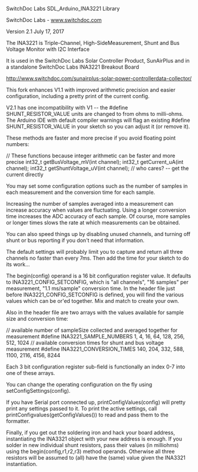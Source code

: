 SwitchDoc Labs SDL_Arduino_INA3221 Library

SwitchDoc Labs - www.switchdoc.com

Version 2.1 July 17, 2017

The INA3221 is Triple-Channel, High-SideMeasurement, Shunt and Bus Voltage Monitor with I2C Interface

It is used in the SwitchDoc Labs Solar Controller Product, SunAirPlus and in a standalone SwitchDoc Labs INA3221 Breakout Board

http://www.switchdoc.com/sunairplus-solar-power-controllerdata-collector/

This fork enhances V1.1 with improved arithmetic precision and easier configuration, including a pretty print of the current config.

V2.1 has one incompatibility with V1 -- the #define SHUNT_RESISTOR_VALUE units are changed to from ohms to milli-ohms.  The Arduino IDE with default compiler warnings will flag an existing #define SHUNT_RESISTOR_VALUE in your sketch so you can adjust it (or remove it).

These methods are faster and more precise if you avoid floating point numbers:

  // These functions because integer arithmetic can be faster and more precise
  int32_t getBusVoltage_mV(int channel);
  int32_t getCurrent_uA(int channel);
  int32_t getShuntVoltage_uV(int channel);  // who cares? -- get the current directly

You may set some configuration options such as the number of samples in each measurement and the conversion time for each sample.

Increasing the number of samples averaged into a measurement can increase accuracy when values are fluctuating.  Using a longer conversion time increases the ADC accuracy of each sample.  Of course, more samples or longer times slows the rate at which measurements can be obtained.  

You can also speed things up by disabling unused channels, and turning off shunt or bus reporting if you don't need that information. 

The default settings will probably limit you to capture and return all three channels no faster than every 7ms.  Then add the time for your sketch to do its work...

The begin(config) operand is a 16 bit configuration register value.  It defaults to INA3221_CONFIG_SETCONFIG, which is "all channels", "16 samples" per measurement, "1.1 ms/sample" conversion time.  In the header file just before INA3221_CONFIG_SETCONFIG is defined, you will find the various values which can be or'ed together.  Mix and match to create your own.

Also in the header file are two arrays with the values available for sample size and conversion time:

  // available number of sampleSize  collected and averaged together for measurement 
  #define INA3221_SAMPLE_NUMBERS                   1, 4, 16, 64, 128, 256, 512, 1024
  // available conversion times for shunt and bus voltage measurement
  #define INA3221_CONVERSION_TIMES                 140, 204, 332, 588, 1100, 2116, 4156, 8244

Each 3 bit configuration register sub-field is functionally an index 0-7 into one of these arrays.

You can change the operating configuration on the fly using setConfigSettings(config).

If you have Serial port connected up, printConfigValues(config) will pretty print any settings passed to it.  To print the active settings,
call printConfigvalues(getConfigValues()) to read and pass them to the formatter.

Finally, if you get out the soldering iron and hack your board address, instantiating the INA3321 object with your new address is enough.  If you solder in new individual shunt resistors, pass their values (in milliohms) using the begin(config,r1,r2,r3) method operands.  Otherwise all three resistors will be assumed to (all) have the (same) value given the INA3321 instantiation.